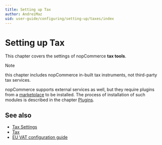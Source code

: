 ```yaml
---
title: Setting up Tax
author: AndreiMaz
uid: user-guide/configuring/setting-up/taxes/index
---
```

# Setting up Tax

This chapter covers the settings of nopCommerce **tax tools**.

> [!NOTE]
> this chapter includes nopCommerce in-built tax instruments, not third-party tax services.

nopCommerce supports external services as well, but they require plugins from a [marketplace](http://www.nopcommerce.com/marketplace.aspx) to be installed. The process of installation of such modules is described in the chapter [Plugins](xref:en-US/developer/plugins/index).

## See also

* [Tax Settings](xref:en-US/user-guide/configuring/setting-up/taxes/tax-settings)
* [Tax](xref:en-US/user-guide/configuring/settingup/taxes/tax/index)
* [EU VAT configuration guide](xref:en-US/user-guide/configuring/settingup/taxes/eu-vat)
